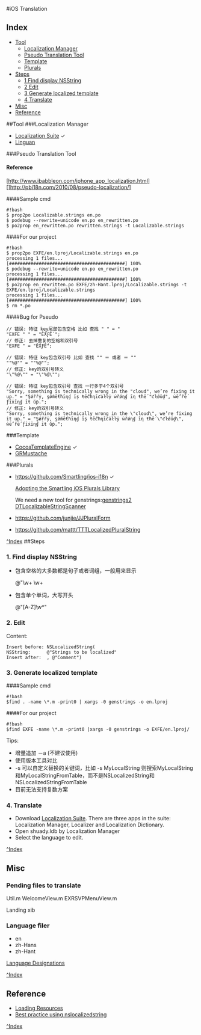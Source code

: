 #iOS Translation
## <a id="index"></a>Index
* [Tool](#tool)
	* [Localization Manager](#manager)
	* [Pseudo Translation Tool](#pseudo)
	* [Template](#template)
	* [Plurals](#plurals)
* [Steps](#steps)
    * [1 Find display NSString](#step_1)
    * [2 Edit](#step_2)
    * [3 Generate localized template](#step_3)
    * [4 Translate](#step_4)
* [Misc](#misc)
* [Reference](#ref)

##<a id="tool"></a>Tool
###<a id="manager"></a>Localization Manager
* [Localization Suite](http://www.loc-suite.org/localization-manager/) ✓
* [Linguan](http://www.cocoanetics.com/apps/linguan/)

###<a id="pseudo"></a>Pseudo Translation Tool
#### Reference
[http://www.ibabbleon.com/iphone_app_localization.html] <br />
[]http://pbi18n.com/2010/08/pseudo-localization/]

####Sample cmd

    #!bash
    $ prop2po Localizable.strings en.po
    $ podebug --rewrite=unicode en.po en_rewritten.po
    $ po2prop en_rewritten.po rewritten.strings -t Localizable.strings

####For our project

    #!bash
    $ prop2po EXFE/en.lproj/Localizable.strings en.po
	processing 1 files...
	[###########################################] 100%
	$ podebug --rewrite=unicode en.po en_rewritten.po
	processing 1 files...
	[###########################################] 100%
	$ po2prop en_rewritten.po EXFE/zh-Hant.lproj/Localizable.strings -t EXFE/en.lproj/Localizable.strings 
	processing 1 files...
	[###########################################] 100%
	$ rm *.po

####Bug for Pseudo

    // 错误: 特征 key尾部包含空格 比如 查找 " " = "
    "EXFE " " = "ḖẊƑḖ ";
    // 修正: 去掉重复的空格和双引号
    "EXFE " = "ḖẊƑḖ";

    // 错误: 特征 key包含双引号 比如 查找 "" ＝ 或者 ＝ ""
    ""%@"" = ""%@"";
    // 修正: key的双引号转义
    "\"%@\"" = "\"%@\"";
    
    // 错误: 特征 key包含双引号 查找 一行多于4个双引号
    "Sorry, something is technically wrong in the "cloud", we’re fixing it up." = "Şǿřřẏ, şǿḿḗŧħīƞɠ īş ŧḗƈħƞīƈȧŀŀẏ ẇřǿƞɠ īƞ ŧħḗ "ƈŀǿŭḓ", ẇḗ’řḗ ƒīẋīƞɠ īŧ ŭƥ.";
    // 修正: key的双引号转义
    "Sorry, something is technically wrong in the \"cloud\", we’re fixing it up." = "Şǿřřẏ, şǿḿḗŧħīƞɠ īş ŧḗƈħƞīƈȧŀŀẏ ẇřǿƞɠ īƞ ŧħḗ \"ƈŀǿŭḓ\", ẇḗ’řḗ ƒīẋīƞɠ īŧ ŭƥ.";
    
###<a id="template"></a>Template
* [CocoaTemplateEngine](https://github.com/xhan/CocoaTemplateEngine) ✓
* [GRMustache](https://github.com/groue/GRMustache)

###<a id="plurals"></a>Plurals
* https://github.com/Smartling/ios-i18n ✓
	
	[Adopting the Smartling iOS Plurals Library](http://support.smartling.com/entries/23420757-Adopting-the-Smartling-iOS-Plurals-Library)
	
	We need a new tool for genstrings:[genstrings2](http://www.cocoanetics.com/2012/01/genstrings2/) [DTLocalizableStringScanner](https://github.com/Cocoanetics/DTLocalizableStringScanner) 
* https://github.com/junjie/JJPluralForm
* https://github.com/mattt/TTTLocalizedPluralString

[^Index](#index)
##<a id="steps"></a>Steps
### <a id="step_1"></a>1. Find display NSString

* 包含空格的大多数都是句子或者词组，一般用来显示

    \@"\w+ \w+
* 包含单个单词，大写开头

    @"[A-Z]\w*"


### <a id="step_2"></a>2. Edit
Content:

    Insert before: NSLocalizedString(
    NSString:      @"Strings to be localized"
    Insert after:  , @"Comment")

### <a id="step_3"></a>3. Generate localized template
####Sample cmd
    
    #!bash
    $find . -name \*.m -print0 | xargs -0 genstrings -o en.lproj

####For our project
    
    #!bash
    $find EXFE -name \*.m -print0 |xargs -0 genstrings -o EXFE/en.lproj/

Tips:

* 增量追加 －a (不建议使用)
* 使用版本工具对比
* -s 可以自定义替换的关键词，比如 -s MyLocalString 则搜索MyLocalString和MyLocalStringFromTable，而不是NSLocalizedString和NSLocalizedStringFromTable
* 目前无法支持复数方案

### <a id="step_4"></a>4. Translate

* Download [Localization Suite](http://www.loc-suite.org/pub/stable/Localization%20Suite.tbz). There are three apps in the suite: Localization Manager, Localizer and Localization Dictionary.
* Open shuady.ldb by Localization Manager
* Select the language to edit.

[^Index](#index)
## <a id="misc"></a>Misc 
### Pending files to translate
Util.m
WelcomeView.m
EXRSVPMenuView.m

Landing xib

### Language filer
* en
* zh-Hans
* zh-Hant

[Language Designations](https://developer.apple.com/library/mac/#documentation/MacOSX/Conceptual/BPInternational/Articles/LanguageDesignations.html#//apple_ref/doc/uid/20002144-BBCEGGFF)

[^Index](#index)
## <a id="ref"></a>Reference
* [Loading Resources](https://developer.apple.com/library/mac/#documentation/Cocoa/Conceptual/LoadingResources/Strings/Strings.html#//apple_ref/doc/uid/10000051i-CH6)
* [Best practice using nslocalizedstring](http://stackoverflow.com/questions/9895621/best-practice-using-nslocalizedstring)

[^Index](#index)